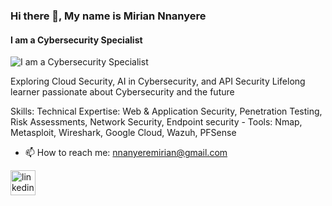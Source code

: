 ### Hi there 👋, My name is Mirian Nnanyere
#### I am a Cybersecurity Specialist
![I am a Cybersecurity Specialist](https://arturssmirnovs.github.io/github-profile-readme-generator/images/banner.png)

Exploring Cloud Security, AI in Cybersecurity,
and API Security
Lifelong learner passionate about Cybersecurity and the future

Skills: Technical Expertise: Web &amp; Application Security, Penetration Testing, Risk Assessments, Network Security, Endpoint security - Tools: Nmap, Metasploit, Wireshark, Google Cloud, Wazuh, PFSense

- 📫 How to reach me: nnanyeremirian@gmail.com 


[<img src='https://cdn.jsdelivr.net/npm/simple-icons@3.0.1/icons/linkedin.svg' alt='linkedin' height='40'>](https://www.linkedin.com/in/MirianNnanyere/)  


